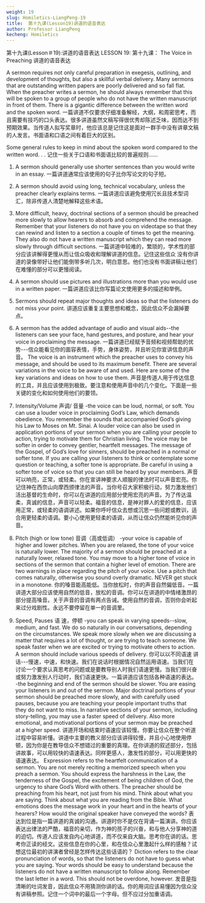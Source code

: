 ```yaml
---
weight: 19
slug: Homiletics-LiangPeng-19
title:  第十九课(Lesson19)讲道的语音表达
author: Professor LiangPeng
kecheng: Homiletics
---
```


第十九课(Lesson＃19):讲道的语音表达
LESSON 19:
第十九课：
The Voice in Preaching
讲道的语音表达

A sermon requires not only careful preparation in exegesis, outlining, and development of thoughts, but also a skillful verbal delivery. Many sermons that are outstanding written papers are poorly delivered and so fall flat. When the preacher writes a sermon, he should always remember that this will be spoken to a group of people who do not have the written manuscript in front of them. There is a gigantic difference between the written word and the spoken word.
一篇讲道不仅要求仔细准备解经，大纲，和周密思考，而且需要有技巧的口头表达。很多讲道虽然文稿写得很优秀却陈述乏味，因而达不到预期效果。当传道人拟写奖章时，他应该总是记住这是面对一群手中没有讲章文稿的人发言。书面语和口语之间有着巨大的区别。

Some general rules to keep in mind about the spoken word compared to the written word. . .
记住一些关于口语和书面语比较的普遍规则......
1. A sermon should generally use shorter sentences than you would write in an essay.
一篇讲道通常应该使用的句子比你写论文的句子短。
2. A sermon should avoid using long, technical vocabulary, unless the preacher clearly explains terms.
一篇讲道应该避免使用冗长且技术型词汇，除非传道人清楚地解释这些术语。
3. More difficult, heavy, doctrinal sections of a sermon should be preached more slowly to allow hearers to absorb and comprehend the message. Remember that your listeners do not have you on videotape so that they can rewind and listen to a section a couple of times to get the meaning. They also do not have a written manuscript which they can read more slowly through difficult sections.
一篇讲道中较难的，繁琐的，学术性的部分应该讲解得更慢从而让信众吸收和理解讲道的信息。记住这些信众 没有你讲道的录像带好让他们能倒带多听几次，明白意思。他们也没有书面讲稿让他们在难懂的部分可以更慢阅读。
4. A sermon should use pictures and illustrations more than you would use in a written paper.
一篇讲道应该比你写篇论文使用更多的描述和举例。
5. Sermons should repeat major thoughts and ideas so that the listeners do not miss your point.
讲道应该重复主要思想和概念，因此信众不会漏掉要点。
6. A sermon has the added advantage of audio and visual aids--the listeners can see your face, hand gestures, and posture, and hear your voice in proclaiming the message.
一篇讲道已经赋予音频和视频帮助的优势---信众能看见你的面容表情，手势，身体姿势，并且听见你宣讲信息的声音。
The voice is an instrument which the preacher uses to convey his message, and should be used to its maximum benefit. There are several variations in the voice to be aware of and used. Here are some of the key variations and ideas on how to use them.
声音是传道人用于传达信息的工具，并且应该使用到极致。要注意和使用声音中的几个变化。下面是一些关键的变化和如何使用他们的要领。
1. Intensity/Volume   声调/ 音量
-the voice can be loud, normal, or soft. You can use a louder voice in proclaiming God’s Law, which demands obedience. You remember the sounds that accompanied God’s giving his Law to Moses on Mt. Sinai. A louder voice can also be used in application portions of your sermon when you are calling your people to action, trying to motivate them for Christian living. The voice may be softer in order to convey gentler, heartfelt messages. The message of the Gospel, of God’s love for sinners, should be preached in a normal or softer tone. If you are calling your listeners to think or contemplate some question or teaching, a softer tone is appropriate. Be careful in using a softer tone of voice so that you can still be heard by your members.
声音可以响亮，正常，或轻柔。你在宣讲神要求人顺服的律法时可以声音宏亮。你记住神在西奈山向摩西颁律法的声音。当你号召大家积极行动，努力激发他们活出基督的生命时，你可以在讲道的应用部分使用宏亮的声音。为了传达温柔，真诚的信息，声音可以轻柔。福音的信息，是神对罪人的爱的信息，应该用正常，或轻柔的语调讲述。如果你呼吁信众去想或沉思一些问题或教训，适合用更轻柔的语调。要小心使用更轻柔的语调，从而让信众仍然能听见你的声音。

2. Pitch (high or low tone)   音调（高或低调）
-your voice is capable of higher and lower pitches. When you are relaxed, the tone of your voice is naturally lower. The majority of a sermon should be preached at a naturally lower, relaxed tone. You may move to a higher tone of voice in sections of the sermon that contain a higher level of emotion. There are two warnings in place regarding the pitch of your voice. Use a pitch that comes naturally, otherwise you sound overly dramatic. NEVER get stuck in a monotone.
你的嗓音能高能低。当你放松时，你的声音自然偏低音。一篇讲道大部分应该使用自然的低音，放松的音调。你可以在讲道的中情绪激昂的部分提高嗓音。关于声音的音调有两点告诫。使用自然的音调，否则你会听起来过分戏剧性。永远不要停留在单一的音调里。

3. Speed, Pauses   语 速，停顿
-you can speak in varying speeds--slow, medium, and fast. We do so naturally in our conversations, depending on the circumstances. We speak more slowly when we are discussing a matter that requires a lot of thought, or are trying to teach someone. We speak faster when we are excited or trying to motivate others to action. A sermon should include various speeds of delivery.
你可以以不同语速 讲话---慢速，中速，和快速。我们在说话时根据情况自然运用语速。当我们在讨论一个要求认真思考的问题或是要教导别人时我们语速更慢。当我们很兴奋或努力激发别人行动时，我们语速更快。一篇讲道应该包括各种语速的表达。
-the beginning and end of the sermon should be slower. You are easing your listeners in and out of the sermon. Major doctrinal portions of your sermon should be preached more slowly, and with carefully used pauses, because you are teaching your people important truths that they do not want to miss. In narrative sections of your sermon, including story-telling, you may use a faster speed of delivery. Also more emotional, and motivational portions of your sermon may be preached at a higher speed.
讲道开场和结束时语速应该较慢。你要让信众在整个听道过程中容易听懂。讲道中主要的教义部分应该讲得较慢，并且小心地使用停顿，因为你是在教导信众不想错过的重要的真理。在你讲道的叙述部分，包括讲故事，可以用较快的语速表达。同样更感人，激发性的部分，可以用更快的语速表达。
Expression refers to the heartfelt communication of a sermon. You are not merely reciting a memorized speech when you preach a sermon. You should express the harshness in the Law, the tenderness of the Gospel, the excitement of being children of God, the urgency to share God’s Word with others. The preacher should be preaching from his heart, not just from his mind. Think about what you are saying. Think about what you are reading from the Bible. What emotions does the message work in your heart and in the hearts of your hearers? How would the original speaker have conveyed the words?
表达到位是指一篇讲道的真诚的沟通。讲道时你不是仅在背诵一篇演讲。你应该表达出律法的严酷，福音的亲切，作为神的孩子的兴奋，和与他人分享神的道的迫切。传道人应该发自内心地讲道，而不仅来自大脑。思考你在讲的话。思考你正读的经文。这些信息在你的心里，和在信众心里激起什么样的感触？试想这位最初的讲演者曾经是怎样传达这些话语的？
Diction refers to the clear pronunciation of words, so that the listeners do not have to guess what you are saying. Your words should be easy to understand because the listeners do not have a written manuscript to follow along. Remember the last letter in a word. This should not be overdone, however.
发音是指清晰的吐词发音，因此信众不用猜测你讲的话。你的用词应该易懂因为信众没有讲稿参照。记住一个词中的最后一个字母。但不应过分加重语调。

